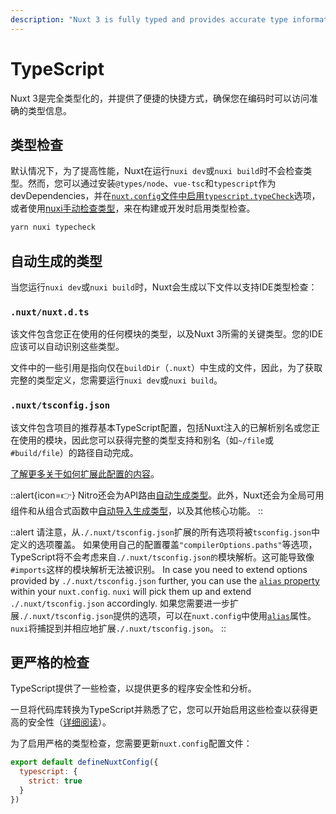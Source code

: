 ```yaml
---
description: "Nuxt 3 is fully typed and provides accurate type information when you are coding."
---
```


# TypeScript

Nuxt 3是完全类型化的，并提供了便捷的快捷方式，确保您在编码时可以访问准确的类型信息。

## 类型检查

默认情况下，为了提高性能，Nuxt在运行`nuxi dev`或`nuxi build`时不会检查类型。然而，您可以通过安装`@types/node`、`vue-tsc`和`typescript`作为devDependencies，并在[`nuxt.config`文件中启用`typescript.typeCheck`](/api/configuration/nuxt-config#typescript)选项，或者使用[nuxi手动检查类型](/api/commands/typecheck)，来在构建或开发时启用类型检查。

```bash
yarn nuxi typecheck
```

## 自动生成的类型

当您运行`nuxi dev`或`nuxi build`时，Nuxt会生成以下文件以支持IDE类型检查：

### `.nuxt/nuxt.d.ts`

该文件包含您正在使用的任何模块的类型，以及Nuxt 3所需的关键类型。您的IDE应该可以自动识别这些类型。

文件中的一些引用是指向仅在`buildDir`（`.nuxt`）中生成的文件，因此，为了获取完整的类型定义，您需要运行`nuxi dev`或`nuxi build`。

### `.nuxt/tsconfig.json`

该文件包含项目的推荐基本TypeScript配置，包括Nuxt注入的已解析别名或您正在使用的模块，因此您可以获得完整的类型支持和别名（如`~/file`或`#build/file`）的路径自动完成。

[了解更多关于如何扩展此配置的内容](/guide/directory-structure/tsconfig)。

::alert{icon=👉}
Nitro还会为API路由[自动生成类型](/guide/concepts/server-engine#typed-api-routes)。此外，Nuxt还会为全局可用组件和从组合式函数中[自动导入生成类型](/guide/directory-structure/composables)，以及其他核心功能。
::

::alert
请注意，从`./.nuxt/tsconfig.json`扩展的所有选项将被`tsconfig.json`中定义的选项覆盖。
如果使用自己的配置覆盖`"compilerOptions.paths"`等选项，TypeScript将不会考虑来自`./.nuxt/tsconfig.json的`模块解析。这可能导致像`#imports`这样的模块解析无法被识别。
In case you need to extend options provided by `./.nuxt/tsconfig.json` further, you can use the [`alias` property](/api/configuration/nuxt-config#alias) within your `nuxt.config`. `nuxi` will pick them up and extend `./.nuxt/tsconfig.json` accordingly.
如果您需要进一步扩展`./.nuxt/tsconfig.json`提供的选项，可以在`nuxt.config`中使用[`alias`](/api/configuration/nuxt-config#alias)属性。`nuxi`将捕捉到并相应地扩展`./.nuxt/tsconfig.json`。
::

## 更严格的检查

TypeScript提供了一些检查，以提供更多的程序安全性和分析。

一旦将代码库转换为TypeScript并熟悉了它，您可以开始启用这些检查以获得更高的安全性（[详细阅读](https://www.typescriptlang.org/docs/handbook/migrating-from-javascript.html#getting-stricter-checks)）。

为了启用严格的类型检查，您需要更新`nuxt.config`配置文件：

```js
export default defineNuxtConfig({
  typescript: {
    strict: true
  }
})
```
